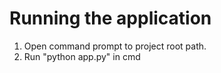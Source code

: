 # Running the application

1. Open command prompt to project root path.
2. Run "python app.py" in cmd

